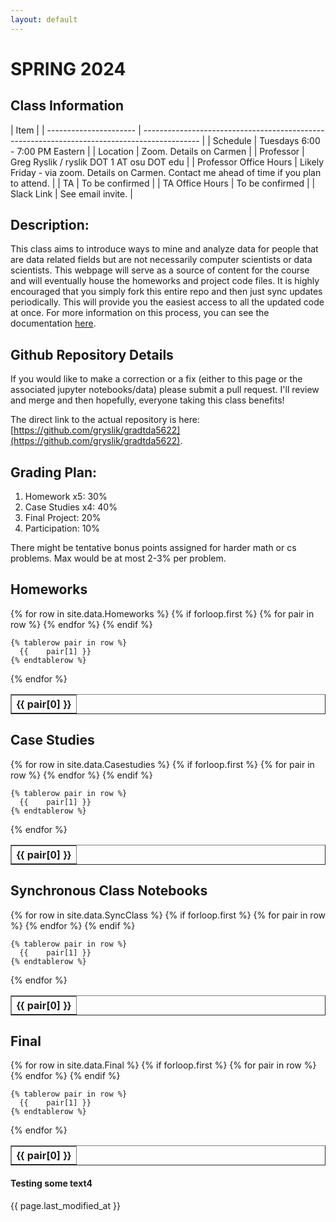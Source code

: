 ```yaml
---
layout: default
---
```


<link rel="stylesheet" type="text/css" href="https://cdn.datatables.net/1.10.21/css/jquery.dataTables.min.css" />
<script src="https://code.jquery.com/jquery-3.5.1.js"></script>
<script src="https://cdn.datatables.net/1.10.21/js/jquery.dataTables.min.js"></script>

# SPRING 2024

## Class Information

| Item                   |
| ---------------------- | -------------------------------------------------------------------------------------------- |
| Schedule               | Tuesdays 6:00 - 7:00 PM Eastern                                                              |
| Location               | Zoom. Details on Carmen                                                                      |
| Professor              | Greg Ryslik / ryslik DOT 1 AT osu DOT edu                                                    |
| Professor Office Hours | Likely Friday - via zoom. Details on Carmen. Contact me ahead of time if you plan to attend. |
| TA                     | To be confirmed                                                                              |
| TA Office Hours        | To be confirmed                                                                              |
| Slack Link             | See email invite.                                                                            |

## Description:

This class aims to introduce ways to mine and analyze data for people that are data related fields but are not necessarily computer scientists or data scientists. This webpage will serve as a source of content for the course and will eventually house the homeworks and project code files.
It is highly encouraged that you simply fork this entire repo and then just sync updates periodically. This will provide you the easiest access to all the updated code at once. For more information on this process, you can see the documentation [here](https://docs.github.com/en/get-started/quickstart/fork-a-repo).

## Github Repository Details

If you would like to make a correction or a fix (either to this page or the associated jupyter notebooks/data) please submit a pull request. I'll review and merge and then hopefully, everyone taking this class benefits!

The direct link to the actual repository is here: [https://github.com/gryslik/gradtda5622](https://github.com/gryslik/gradtda5622).

## Grading Plan:

1. Homework x5: 30%
2. Case Studies x4: 40%
3. Final Project: 20%
4. Participation: 10%

There might be tentative bonus points assigned for harder math or cs problems. Max would be at most 2-3% per problem.

## Homeworks

<table class="display" border=1 frame=sides rules=all>
  {% for row in site.data.Homeworks %}
    {% if forloop.first %}
    <tr>
      {% for pair in row %}
        <th>{{ pair[0] }}</th>
      {% endfor %}
    </tr>
    {% endif %}

    {% tablerow pair in row %}
      {{ 	pair[1] }}
    {% endtablerow %}

{% endfor %}

</table>

## Case Studies

<table class="display" border=1 frame=sides rules=all>
  {% for row in site.data.Casestudies %}
    {% if forloop.first %}
    <tr>
      {% for pair in row %}
        <th>{{ pair[0] }}</th>
      {% endfor %}
    </tr>
    {% endif %}

    {% tablerow pair in row %}
      {{ 	pair[1] }}
    {% endtablerow %}

{% endfor %}

</table>

## Synchronous Class Notebooks

<table class="display" border=1 frame=sides rules=all>
  {% for row in site.data.SyncClass %}
    {% if forloop.first %}
    <tr>
      {% for pair in row %}
        <th>{{ pair[0] }}</th>
      {% endfor %}
    </tr>
    {% endif %}

    {% tablerow pair in row %}
      {{ 	pair[1] }}
    {% endtablerow %}

{% endfor %}

</table>

## Final

<table class="display" border=1 frame=sides rules=all>
  {% for row in site.data.Final %}
    {% if forloop.first %}
    <tr>
      {% for pair in row %}
        <th>{{ pair[0] }}</th>
      {% endfor %}
    </tr>
    {% endif %}

    {% tablerow pair in row %}
      {{ 	pair[1] }}
    {% endtablerow %}

{% endfor %}

</table>

#### Testing some text4

{{ page.last_modified_at }}
